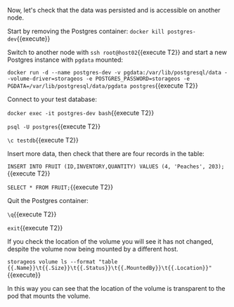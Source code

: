 Now, let's check that the data was persisted and is accessible on another node.

Start by removing the Postgres container:
`docker kill postgres-dev`{{execute}}

Switch to another node with `ssh root@host02`{{execute T2}} and start a new Postgres instance with `pgdata` mounted:

`docker run -d --name postgres-dev -v pgdata:/var/lib/postgresql/data --volume-driver=storageos -e POSTGRES_PASSWORD=storageos -e PGDATA=/var/lib/postgresql/data/pgdata postgres`{{execute T2}}

Connect to your test database:

`docker exec -it postgres-dev bash`{{execute T2}}

`psql -U postgres`{{execute T2}}

`\c testdb`{{execute T2}}

Insert more data, then check that there are four records in the table:

`INSERT INTO FRUIT (ID,INVENTORY,QUANTITY) VALUES (4, 'Peaches', 203);`{{execute T2}}

`SELECT * FROM FRUIT;`{{execute T2}}

Quit the Postgres container:

`\q`{{execute T2}}

`exit`{{execute T2}}

If you check the location of the volume you will see it has not changed,
despite the volume now being mounted by a different host.

`storageos volume ls --format "table {{.Name}}\t{{.Size}}\t{{.Status}}\t{{.MountedBy}}\t{{.Location}}"`{{execute}}

In this way you can see that the location of the volume is transparent to the
pod that mounts the volume.
